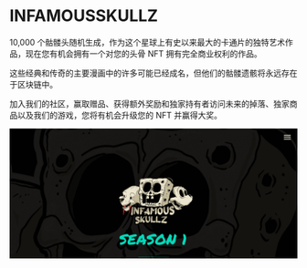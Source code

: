 # INFAMOUSSKULLZ

10,000 个骷髅头随机生成，作为这个星球上有史以来最大的卡通片的独特艺术作品，现在您有机会拥有一个对您的头骨 NFT 拥有完全商业权利的作品。

这些经典和传奇的主要漫画中的许多可能已经成名，但他们的骷髅遗骸将永远存在于区块链中。

加入我们的社区，赢取赠品、获得额外奖励和独家持有者访问未来的掉落、独家商品以及我们的游戏，您将有机会升级您的 NFT 并赢得大奖。

![nft](01.png)


